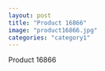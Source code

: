 ```yaml
---
layout: post
title: "Product 16866"
image: "product16866.jpg"
categories: "category1"
---
```

Product 16866

